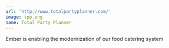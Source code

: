 ```yaml
---
url: 'http://www.totalpartyplanner.com/'
image: tpp.png
name: Total Party Planner
---
```

Ember is enabling the modernization of our food catering system